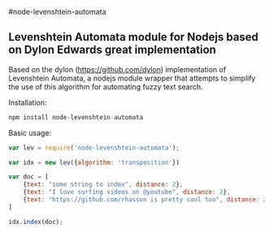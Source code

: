 #node-levenshtein-automata
## Levenshtein Automata module for Nodejs based on Dylon Edwards great implementation

Based on the dylon (https://github.com/dylon) implementation of Levenshtein Automata, a nodejs module wrapper that attempts to simplify the use of this algorithm for automating fuzzy text search.

Installation:

```javascript
npm install node-levenshtein-automata
```

Basic usage:

```javascript
var lev = require('node-levenshtein-automata');

var idx = new lev({algorithm: 'transposition'})

var doc = [
	{text: "some string to index", distance: 2},
	{text: "I love surfing videos on @youtube", distance: 2},
	{text: "https://github.com/rhasson is pretty cool too", distance: 2}
]

idx.index(doc);


